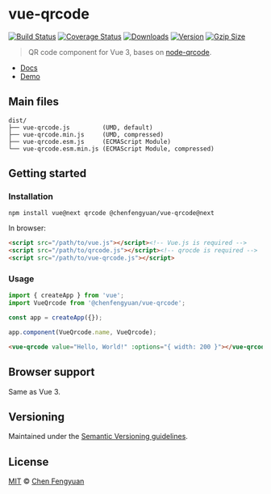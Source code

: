 # vue-qrcode

[![Build Status](https://img.shields.io/github/workflow/status/fengyuanchen/vue-qrcode/ci/main.svg)](https://github.com/fengyuanchen/vue-qrcode/actions) [![Coverage Status](https://img.shields.io/codecov/c/github/fengyuanchen/vue-qrcode.svg)](https://codecov.io/gh/fengyuanchen/vue-qrcode) [![Downloads](https://img.shields.io/npm/dm/@chenfengyuan/vue-qrcode.svg)](https://www.npmjs.com/package/@chenfengyuan/vue-qrcode) [![Version](https://img.shields.io/npm/v/@chenfengyuan/vue-qrcode/next.svg)](https://www.npmjs.com/package/@chenfengyuan/vue-qrcode) [![Gzip Size](https://img.shields.io/bundlephobia/minzip/@chenfengyuan/vue-qrcode.svg)](https://unpkg.com/@chenfengyuan/vue-qrcode/dist/vue-qrcode.js)

> QR code component for Vue 3, bases on [node-qrcode](https://github.com/soldair/node-qrcode).

- [Docs](src/README.md)
- [Demo](https://fengyuanchen.github.io/vue-qrcode)

## Main files

```text
dist/
├── vue-qrcode.js         (UMD, default)
├── vue-qrcode.min.js     (UMD, compressed)
├── vue-qrcode.esm.js     (ECMAScript Module)
└── vue-qrcode.esm.min.js (ECMAScript Module, compressed)
```

## Getting started

### Installation

```shell
npm install vue@next qrcode @chenfengyuan/vue-qrcode@next
```

In browser:

```html
<script src="/path/to/vue.js"></script><!-- Vue.js is required -->
<script src="/path/to/qrcode.js"></script><!-- qrocde is required -->
<script src="/path/to/vue-qrcode.js"></script>
```

### Usage

```js
import { createApp } from 'vue';
import VueQrcode from '@chenfengyuan/vue-qrcode';

const app = createApp({});

app.component(VueQrcode.name, VueQrcode);
```

```html
<vue-qrcode value="Hello, World!" :options="{ width: 200 }"></vue-qrcode>
```

## Browser support

Same as Vue 3.

## Versioning

Maintained under the [Semantic Versioning guidelines](https://semver.org/).

## License

[MIT](https://opensource.org/licenses/MIT) © [Chen Fengyuan](https://chenfengyuan.com/)
